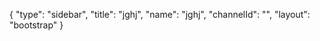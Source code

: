 {
    "type": "sidebar",
    "title": "jghj",
    "name": "jghj",
    "channelId": "",
    "layout": "bootstrap"
}